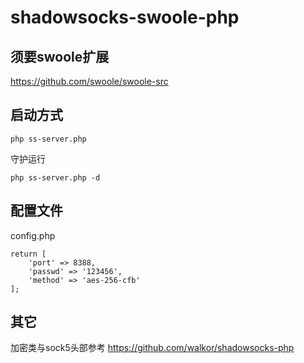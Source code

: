 # shadowsocks-swoole-php

须要swoole扩展
------
https://github.com/swoole/swoole-src

启动方式
------
```
php ss-server.php
```
守护运行
```
php ss-server.php -d
```

配置文件
------
config.php
```
return [
    'port' => 8388,
    'passwd' => '123456',
    'method' => 'aes-256-cfb'
];
```

其它
------
加密类与sock5头部参考
https://github.com/walkor/shadowsocks-php